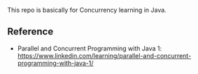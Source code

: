 
This repo is basically for Concurrency learning in Java.


## Reference

- Parallel and Concurrent Programming with Java 1: https://www.linkedin.com/learning/parallel-and-concurrent-programming-with-java-1/

